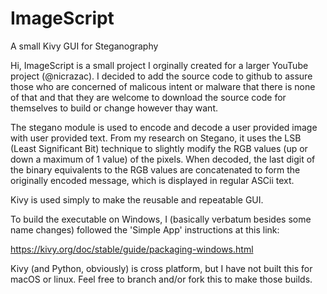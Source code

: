 # ImageScript
A small Kivy GUI for Steganography

Hi, ImageScript is a small project I orginally created for a larger YouTube project (@nicrazac).  I decided to add the source code to github to assure those who are concerned of malicous intent or malware that there is none of that and that they are welcome to download the source code for themselves to build or change however thay want.

The stegano module is used to encode and decode a user provided image with user provided text.  From my research on Stegano, it uses the LSB (Least Significant Bit) technique to slightly modify the RGB values (up or down a maximum of 1 value) of the pixels.  When decoded, the last digit of the binary equivalents to the RGB values are concatenated to form the originally encoded message, which is displayed in regular ASCii text.

Kivy is used simply to make the reusable and repeatable GUI.

To build the executable on Windows, I (basically verbatum besides some name changes) followed the 'Simple App' instructions at this link:

https://kivy.org/doc/stable/guide/packaging-windows.html


Kivy (and Python, obviously) is cross platform, but I have not built this for macOS or linux.  Feel free to branch and/or fork this to make those builds.

